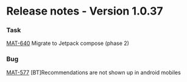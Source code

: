 # Release notes - Version 1.0.37


### Task
[MAT-640](https://swapcard.atlassian.net/browse/MAT-640) Migrate to Jetpack compose \(phase 2\)


### Bug
[MAT-577](https://swapcard.atlassian.net/browse/MAT-577) \[BT\]Recommendations are not shown up in android mobiles